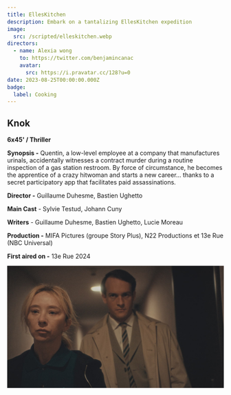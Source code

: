 ```yaml
---
title: EllesKitchen
description: Embark on a tantalizing EllesKitchen expedition
image:
  src: /scripted/elleskitchen.webp
directors:
  - name: Alexia wong
    to: https://twitter.com/benjamincanac
    avatar:
      src: https://i.pravatar.cc/128?u=0
date: 2023-08-25T00:00:00.000Z
badge:
  label: Cooking
---
```


## Knok

**6x45' / Thriller**

**Synopsis -** Quentin, a low-level employee at a company that manufactures urinals, accidentally witnesses a contract murder during a routine inspection of a gas station restroom. By force of circumstance, he becomes the apprentice of a crazy hitwoman and starts a new career… thanks to a secret participatory app that facilitates paid assassinations.

**Director -** Guillaume Duhesme, Bastien Ughetto

**Main Cast** - Sylvie Testud, Johann Cuny 

**Writers** - Guillaume Duhesme, Bastien Ughetto, Lucie Moreau

**Production -** MIFA Pictures (groupe Story Plus), N22 Productions et 13e Rue (NBC Universal)

**First aired on -** 13e Rue 2024

![Knok.jpg](/scripted/Knok.jpg)
